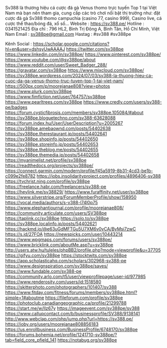 

Sv388 là thương hiệu cá cược đá gà Venus thomo trực tuyến Top 1 tại Việt Nam mà bạn nên tham gia, cung cấp các trò chơi nổi bật thị trường như: đặt cược đá gà Sv388 thomo campuchia (casino 77, casino 999), Casino live, cá cược thể thao/bóng đá, xổ số...
Website : https://sv388.pe/
Hotline : 0341521425
Địa chỉ : 796 HL2, Bình Trị Đông A, Bình Tân, Hồ Chí Minh, Việt Nam
Email : sv388pe@gmail.com
Hastag : #sv388 #sv388pe

Kênh Social :
https://scholar.google.com/citations?hl=en&user=dshsyUwAAAAJ
https://twitter.com/sv388pe
https://www.linkedin.com/in/sv388pe/
https://www.pinterest.com/sv388pe/
https://www.youtube.com/@sv388pe/about
https://www.reddit.com/user/Sweet_Badger_288/
https://gravatar.com/sv388pe
https://www.mixcloud.com/sv388pe/
https://sv388pe.wordpress.com/2024/07/03/sv388-la-thuong-hieu-ca-cuoc-da-ga-venus-thomo-truc-tuyen-top-1-tai-viet-nam/
https://500px.com/p/moorejanae808?view=photos
https://www.plurk.com/sv388pe
https://www.fimfiction.net/user/764757/sv388pe
https://www.pearltrees.com/sv388pe
https://www.credly.com/users/sv388-pe/badges
https://forum.cysticfibrosis.com/members/sv388pe.105084/#about
https://sv388pe.bloguetechno.com/sv388-63628088
https://forum.index.hu/User/UserDescription?u=2005267
https://sv388pe.amebaownd.com/posts/54402638
https://sv388pe.therestaurant.jp/posts/54402641
https://sv388pe.shopinfo.jp/posts/54402650
https://sv388pe.storeinfo.jp/posts/54402653
https://sv388pe.theblog.me/posts/54402655
https://sv388pe.themedia.jp/posts/54402658
https://myanimelist.net/profile/sv388pe
https://readthedocs.org/projects/sv388pe/
https://connect.garmin.com/modern/profile/f45a5919-8b31-4cd3-be1b-c099e2fe8782
https://jobs.insolidarityproject.com/profiles/4896406-sv388
https://tvchrist.ning.com/profile/sv388pe
https://freelance.habr.com/freelancers/sv388-pe
https://heylink.me/sv38829/
https://www.furaffinity.net/user/sv388pe
https://www.silverstripe.org/ForumMemberProfile/show/158950
https://vocal.media/authors/s-v388-l74l0p75
https://www.elephantjournal.com/profile/moorejanae808/
https://community.articulate.com/users/SV388pe
https://taplink.cc/sv388pe
https://solo.to/sv388pe
https://sv388pe.localinfo.jp/posts/54402621
https://hackmd.io/@e63uGdMFTGu5U7XM6v0vCA/ByMsi7zwC
https://s.id/27FOA
https://newspicks.com/user/10443214
https://www.wpgmaps.com/forums/users/sv388pe/
https://www.bricklink.com/aboutMe.asp?u=sv388pe
http://users.atw.hu/tuleles/phpBB2/profile.php?mode=viewprofile&u=37705
https://gifyu.com/sv388pe
https://stocktwits.com/sv388pe
https://app.scholasticahq.com/scholars/302968-sv388-pe
https://www.designspiration.com/sv388pe/saves/
https://www.fundable.com/sv388-pe
https://community.arlo.com/t5/user/viewprofilepage/user-id/977985
https://www.renderosity.com/users/id:1518580
https://skitterphoto.com/photographers/101407/sv388
https://www.fitday.com/fitness/forums/members/sv388pe.html?simple=1#aboutme
https://fileforum.com/profile/sv388pe
https://photoclub.canadiangeographic.ca/profile/21299788
https://start.me/w/llz67y
https://imageevent.com/sv388pe/sv388
https://www.callupcontact.com/b/businessprofile/SV388/9138141
http://www.webclap.com/php/jump.php?url=https://sv388.pe/
https://ioby.org/users/moorejanae808856183
https://us.enrollbusiness.com/BusinessProfile/6748170/sv388pe
https://forums.bohemia.net/profile/1241710-sv388pe/?tab=field_core_pfield_141
https://notabug.org/sv388pe
